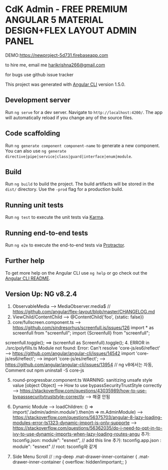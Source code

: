 # CdK Admin - FREE PREMIUM ANGULAR 5 MATERIAL DESIGN+FLEX LAYOUT ADMIN PANEL


DEMO:https://newproject-5d731.firebaseapp.com

to hire me, email me harikrishna266@gmail.com

for bugs use github issue tracker 

This project was generated with [Angular CLI](https://github.com/angular/angular-cli) version 1.5.0.

## Development server

Run `ng serve` for a dev server. Navigate to `http://localhost:4200/`. The app will automatically reload if you change any of the source files.

## Code scaffolding

Run `ng generate component component-name` to generate a new component. You can also use `ng generate directive|pipe|service|class|guard|interface|enum|module`.

## Build

Run `ng build` to build the project. The build artifacts will be stored in the `dist/` directory. Use the `-prod` flag for a production build.

## Running unit tests

Run `ng test` to execute the unit tests via [Karma](https://karma-runner.github.io).

## Running end-to-end tests

Run `ng e2e` to execute the end-to-end tests via [Protractor](http://www.protractortest.org/).

## Further help

To get more help on the Angular CLI use `ng help` or go check out the [Angular CLI README](https://github.com/angular/angular-cli/blob/master/README.md).


## Version Up: NG v8.2.4

1. ObservableMedia
  --> MediaObserver.media$
  // https://github.com/angular/flex-layout/blob/master/CHANGELOG.md
2. ViewChild/ContentChild
  --> @ContentChild('foo', {static: false})
3. core/fullscreen.component.ts
  --> https://github.com/sindresorhus/screenfull.js/issues/126
  import * as screenfull from "screenfull";
  import {Screenfull} from "screenfull";

  screenfull.toggle(); ==> (screenfull as Screenfull).toggle();
4. ERROR in ./src/polyfills.ts
   Module not found: Error: Can't resolve 'core-js/es6/reflect'
   --> https://github.com/angular/angular-cli/issues/14542
   import 'core-js/es6/reflect'; --> import 'core-js/es/reflect';
   --> https://github.com/angular/angular-cli/issues/13954
   // ng v8에서는 자동, Comment out
   npm uninstall -S core-js

5. round-progressbar.component.ts
  WARNING: sanitizing unsafe style value [object Object]
  --> How to use bypassSecurityTrustStyle correctly
  --> https://stackoverflow.com/questions/43035989/how-to-use-bypasssecuritytruststyle-correctly
  --> 해결 안됨

6. Dynamic Module
  --> loadChildren: () => import('./admin/admin.module').then(m => m.AdminModule)
  --> https://stackoverflow.com/questions/56375703/angular-8-lazy-loading-modules-error-ts1323-dynamic-import-is-only-supporte
  --> https://stackoverflow.com/questions/56362035/do-i-need-to-opt-in-to-ivy-to-use-dynamic-imports-when-lazy-loading-routes-angu
  추가: tsconfig.json: module": "esnext", // add this line
  추가: tsconfig.app.json : module": "esnext" // root: tsconfig와 같게

7. Side Menu Scroll
// ::ng-deep .mat-drawer-inner-container {
.mat-drawer-inner-container {
  overflow: hidden!important;;
}
